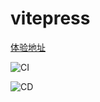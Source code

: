 # vitepress

[体验地址](https://luckycheung.github.io/demo-vitepress/)

![CI](https://github.com/Hitotsubashi/cicd-study/actions/workflows/ci.yml/badge.svg)

![CD](https://github.com/Hitotsubashi/cicd-study/actions/workflows/cd.yml/badge.svg)
